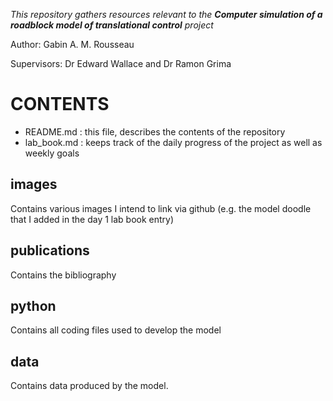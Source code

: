 _This repository gathers resources relevant to the **Computer simulation of a roadblock model of translational control** project_ 

Author: Gabin A. M. Rousseau

Supervisors: Dr Edward Wallace and Dr Ramon Grima

# CONTENTS

- README.md : this file, describes the contents of the repository
- lab_book.md : keeps track of the daily progress of the project as well as weekly goals

## images
Contains various images I intend to link via github (e.g. the model doodle that I added in the day 1 lab book entry)
## publications
Contains the bibliography
## python
Contains all coding files used to develop the model
## data
Contains data produced by the model.
